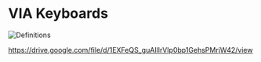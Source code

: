 # VIA Keyboards
![Definitions](https://github.com/the-via/keyboards/actions/workflows/build.yml/badge.svg)

https://drive.google.com/file/d/1EXFeQS_guAIllrVIp0bp1GehsPMrjW42/view
